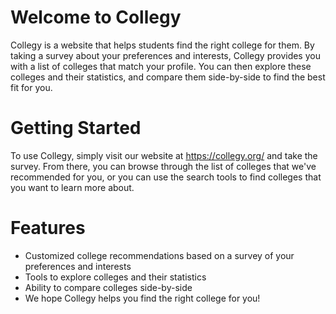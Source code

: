 # Welcome to Collegy

 Collegy is a website that helps students find the right college for them. By taking a survey about your preferences and interests, Collegy provides you with a list of colleges that match your profile. You can then explore these colleges and their statistics, and compare them side-by-side to find the best fit for you.

# Getting Started

 To use Collegy, simply visit our website at https://collegy.org/ and take the survey. From there, you can browse through the list of colleges that we've recommended for you, or you can use the search tools to find colleges that you want to learn more about.

# Features

- Customized college recommendations based on a survey of your preferences and interests
- Tools to explore colleges and their statistics
- Ability to compare colleges side-by-side
- We hope Collegy helps you find the right college for you!
